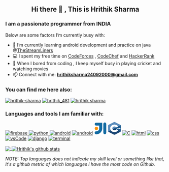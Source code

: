 <h2 align="center">Hi there 👋 , This is Hrithik Sharma</h2>

### I am a passionate programmer from INDIA
 

<!--
**Coder481/coder481** is a ✨ _special_ ✨ repository because its `README.md` (this file) appears on your GitHub profile.

Below are some 

- 🌱 I’m currently learning android development and practice on java
- 🔭 I’m currently learning ...
- 👯 I’m looking to collaborate on ...
- 🤔 I’m looking for help with ...
- 💬 Ask me about ...
- 📫 How to reach me: ...
- 😄 Pronouns: ...
- ⚡ Fun fact: ...
-->
Below are some factors I’m currently busy with:
- 🌱 I’m currently learning android development and practice on java @[TheStreamLiners](https://github.com/The-Streamliners)
- 💻 I spent my free time on [CodeForces](https://codeforces.com/profile/hrithik20) , [CodeChef](https://www.codechef.com/users/coder481) and [HackerRank](https://www.hackerrank.com/hrithiksharma241)
- 👯 When I bored from coding , I keep myself busy in playing cricket and watching movies
- 📫 Connect with me: **hrithiksharma24092000@gmail.com**

<h3 align="left">You can find me here also:</h3>
<p><a href="https://www.linkedin.com/in/hrithik-sharma-70576319b/" target="blank"><img src="https://img.icons8.com/fluent/48/000000/linkedin.png"alt="hrithik-sharma"/></a>
<a href="https://www.instagram.com/hrithik_481/" target="blank"><img src="https://img.icons8.com/fluent/48/000000/instagram-new.png"alt="hrithik_481"/></a>
<a href="https://www.facebook.com/profile.php?id=100042920351971" target="blank"><img src="https://img.icons8.com/fluent/48/000000/facebook-new.png"alt="hrithik sharma"/></a>
</p>


### Languages and tools I am familiar with:
<p> <a href="https://firebase.google.com/" target="_blank"> <img src="https://www.vectorlogo.zone/logos/firebase/firebase-icon.svg" alt="firebase" width="40" height="40"/> </a> <a href="https://en.wikipedia.org/wiki/Python_(programming_language)" target="_blank"> <img src="https://www.vectorlogo.zone/logos/python/python-icon.svg" alt="python" width="40" height="40"/> </a>
<a href="https://en.wikipedia.org/wiki/Android_software_development" target="_blank"> <img src="https://www.vectorlogo.zone/logos/android/android-icon.svg" alt="android" width="40" height="40"/></a>
<a href="https://en.wikipedia.org/wiki/Java_(programming_language)" target="_blank"> <img src="https://www.vectorlogo.zone/logos/java/java-icon.svg" alt="android" width="40" height="40"/></a> 
<a href="https://en.wikipedia.org/wiki/IntelliJ_IDEA" target="_blank"> <img src="https://github.com/Coder481/CDN/blob/main/ICONS/intellij.svg" alt="intelliJ" width="40" height="40"/></a> 
<a href="https://en.wikipedia.org/wiki/C%2B%2B" target="_blank"> <img src="https://github.com/Coder481/CDN/blob/main/ICONS/c.svg" alt="C++" width="40" height="40"/></a>
<a href="https://en.wikipedia.org/wiki/C_(programming_language)" target="_blank"> <img src="https://cdn.iconscout.com/icon/free/png-64/c-programming-569564.png" alt="C" width="40" height="40"/></a>
<a href="https://en.wikipedia.org/wiki/HTML" target="_blank"> <img src="https://cdn.iconscout.com/icon/free/png-64/html-2752158-2284975.png" alt="html" width="40" height="40"/></a>
<a href="https://en.wikipedia.org/wiki/CSS" target="_blank"> <img src="https://cdn.iconscout.com/icon/free/png-64/css-131-722685.png" alt="css" width="40" height="40"/></a>
<a href="https://code.visualstudio.com/download" target="_blank"> <img src="https://cdn.iconscout.com/icon/free/png-64/visual-studio-code-1868941-1583105.png" alt="vsCode" width="40" height="40"/></a>
<a href="https://www.djangoproject.com/" target="_blank"> <img src="https://cdn.iconscout.com/icon/free/png-64/django-1-282754.png" alt="django" width="40" height="40"/></a>
<a href="https://en.wikipedia.org/wiki/Terminal" target="_blank"> <img src="https://cdn.iconscout.com/icon/premium/png-64-thumb/terminal-2229455-1858303.png" alt="terminal" width="40" height="40"/></a>
</p>


<a href="https://github.com/anuraghazra/github-readme-stats">
  <img align="center" src="https://github-readme-stats.vercel.app/api/top-langs/?username=Coder481&theme=radical&hide=css,html,c,Jupyter Notebook" />
</a>

<a href="https://github.com/anuraghazra/github-readme-stats">
  <img align="center" src="https://github-readme-stats.vercel.app/api?username=Coder481&count_private=true&show_icons=true&theme=radical&line_height=27&v=5" alt="Hrithik's github stats" />
</a>



*NOTE: Top languages does not indicate my skill level or something like that, it's a github metric of which languages i have the most code on Github.*
